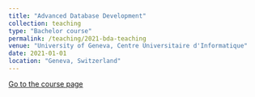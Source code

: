 ```yaml
---
title: "Advanced Database Development"
collection: teaching
type: "Bachelor course"
permalink: /teaching/2021-bda-teaching
venue: "University of Geneva, Centre Universitaire d'Informatique"
date: 2021-01-01
location: "Geneva, Switzerland"
---
```


[Go to the course page](https://wwwi.unige.ch/cursus/programme-des-cours/web/teachings/details/2021-D200020)
